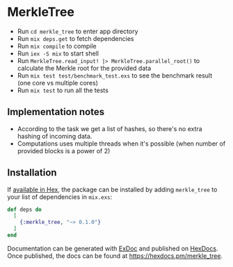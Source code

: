 # MerkleTree

- Run `cd merkle_tree` to enter app directory
- Run `mix deps.get` to fetch dependencies
- Run `mix compile` to compile
- Run `iex -S mix` to start shell
- Run `MerkleTree.read_input! |> MerkleTree.parallel_root()` to calculate the Merkle root for the provided data
- Run `mix test test/benchmark_test.exs` to see the benchmark result (one core vs multiple cores)
- Run `mix test` to run all the tests

## Implementation notes
- According to the task we get a list of hashes, so there's no extra hashing of incoming data.
- Computations uses multiple threads when it's possible (when number of provided blocks is a power of 2)
## Installation

If [available in Hex](https://hex.pm/docs/publish), the package can be installed
by adding `merkle_tree` to your list of dependencies in `mix.exs`:

```elixir
def deps do
  [
    {:merkle_tree, "~> 0.1.0"}
  ]
end
```

Documentation can be generated with [ExDoc](https://github.com/elixir-lang/ex_doc)
and published on [HexDocs](https://hexdocs.pm). Once published, the docs can
be found at <https://hexdocs.pm/merkle_tree>.

